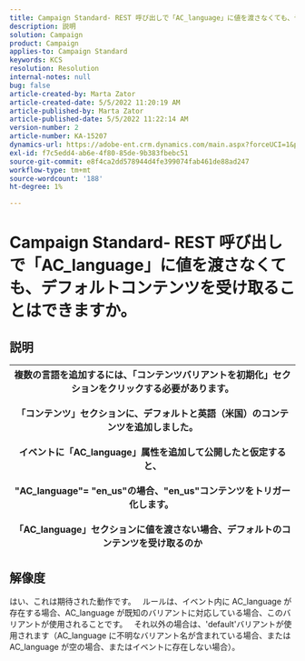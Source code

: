 ```yaml
---
title: Campaign Standard- REST 呼び出しで「AC_language」に値を渡さなくても、デフォルトコンテンツを受け取ることはできますか。
description: 説明
solution: Campaign
product: Campaign
applies-to: Campaign Standard
keywords: KCS
resolution: Resolution
internal-notes: null
bug: false
article-created-by: Marta Zator
article-created-date: 5/5/2022 11:20:19 AM
article-published-by: Marta Zator
article-published-date: 5/5/2022 11:22:14 AM
version-number: 2
article-number: KA-15207
dynamics-url: https://adobe-ent.crm.dynamics.com/main.aspx?forceUCI=1&pagetype=entityrecord&etn=knowledgearticle&id=64ef1f53-65cc-ec11-a7b5-6045bd00dbbc
exl-id: f7c5edd4-ab6e-4f80-85de-9b383fbebc51
source-git-commit: e8f4ca2dd578944d4fe399074fab461de88ad247
workflow-type: tm+mt
source-wordcount: '188'
ht-degree: 1%

---
```


# Campaign Standard- REST 呼び出しで「AC_language」に値を渡さなくても、デフォルトコンテンツを受け取ることはできますか。

## 説明



| 複数の言語を追加するには、「コンテンツバリアントを初期化」セクションをクリックする必要があります。<br>   <br>  「コンテンツ」セクションに、デフォルトと英語（米国）のコンテンツを追加しました。<br>   <br>  イベントに「AC_language」属性を追加して公開したと仮定すると、<br><br>  &quot;AC_language&quot;= &quot;en_us&quot;の場合、&quot;en_us&quot;コンテンツをトリガー化します。 <br><br>  「AC_language」セクションに値を渡さない場合、デフォルトのコンテンツを受け取るのか |
| --- |



## 解像度


はい、これは期待された動作です。
 
ルールは、イベント内に AC_language が存在する場合、AC_language が既知のバリアントに対応している場合、このバリアントが使用されることです。
 
それ以外の場合は、&#39;default&#39;バリアントが使用されます（AC_language に不明なバリアント名が含まれている場合、または AC_language が空の場合、またはイベントに存在しない場合）。
